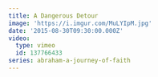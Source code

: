 ```yaml
---
title: A Dangerous Detour
image: 'https://i.imgur.com/MuLYIpM.jpg'
date: '2015-08-30T09:30:00.000Z'
video:
  type: vimeo
  id: 137766433
series: abraham-a-journey-of-faith
---
```


